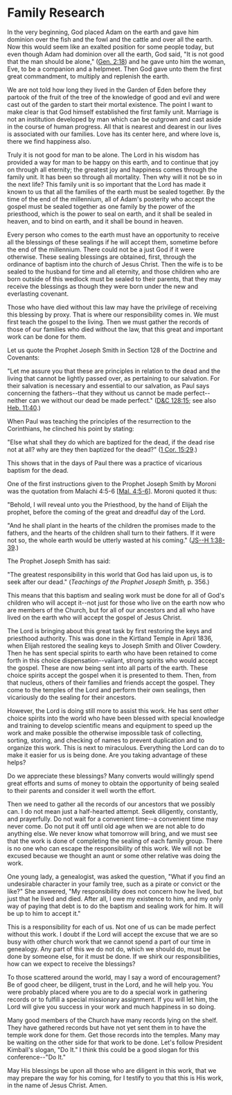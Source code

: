 # Family Research

In the very beginning, God placed Adam on the earth and gave him dominion over
the fish and the fowl and the cattle and over all the earth. Now this would
seem like an exalted position for some people today, but even though Adam had
dominion over all the earth, God said, "It is not good that the man should be
alone," ([Gen. 2:18](https://www.lds.org/scriptures/ot/gen/2.18?lang=eng#17))
and he gave unto him the woman, Eve, to be a companion and a helpmeet. Then
God gave unto them the first great commandment, to multiply and replenish the
earth.

We are not told how long they lived in the Garden of Eden before they partook
of the fruit of the tree of the knowledge of good and evil and were cast out
of the garden to start their mortal existence. The point I want to make clear
is that God himself established the first family unit. Marriage is not an
institution developed by man which can be outgrown and cast aside in the
course of human progress. All that is nearest and dearest in our lives is
associated with our families. Love has its center here, and where love is,
there we find happiness also.

Truly it is not good for man to be alone. The Lord in his wisdom has provided
a way for man to be happy on this earth, and to continue that joy on through
all eternity; the greatest joy and happiness comes through the family unit. It
has been so through all mortality. Then why will it not be so in the next
life? This family unit is so important that the Lord has made it known to us
that all the families of the earth must be sealed together. By the time of the
end of the millennium, all of Adam's posterity who accept the gospel must be
sealed together as one family by the power of the priesthood, which is the
power to seal on earth, and it shall be sealed in heaven, and to bind on
earth, and it shall be bound in heaven.

Every person who comes to the earth must have an opportunity to receive all
the blessings of these sealings if he will accept them, sometime before the
end of the millennium. There could not be a just God if it were otherwise.
These sealing blessings are obtained, first, through the ordinance of baptism
into the church of Jesus Christ. Then the wife is to be sealed to the husband
for time and all eternity, and those children who are born outside of this
wedlock must be sealed to their parents, that they may receive the blessings
as though they were born under the new and everlasting covenant.

Those who have died without this law may have the privilege of receiving this
blessing by proxy. That is where our responsibility comes in. We must first
teach the gospel to the living. Then we must gather the records of those of
our families who died without the law, that this great and important work can
be done for them.

Let us quote the Prophet Joseph Smith in Section 128 of the Doctrine and
Covenants:

"Let me assure you that these are principles in relation to the dead and the
living that cannot be lightly passed over, as pertaining to our salvation. For
their salvation is necessary and essential to our salvation, as Paul says
concerning the fathers--that they without us cannot be made perfect--neither
can we without our dead be made perfect." ([D&amp;C
128:15](https://www.lds.org/scriptures/dc-testament/dc/128.15?lang=eng#14);
see also [Heb.
11:40](https://www.lds.org/scriptures/nt/heb/11.40?lang=eng#39).)

When Paul was teaching the principles of the resurrection to the Corinthians,
he clinched his point by stating:

"Else what shall they do which are baptized for the dead, if the dead rise not
at all? why are they then baptized for the dead?" ([1 Cor.
15:29](https://www.lds.org/scriptures/nt/1-cor/15.29?lang=eng#28).)

This shows that in the days of Paul there was a practice of vicarious baptism
for the dead.

One of the first instructions given to the Prophet Joseph Smith by Moroni was
the quotation from Malachi 4:5-6 [[Mal.
4:5-6](https://www.lds.org/scriptures/ot/mal/4.5-6?lang=eng#4)]. Moroni quoted
it thus:

"Behold, I will reveal unto you the Priesthood, by the hand of Elijah the
prophet, before the coming of the great and dreadful day of the Lord.

"And he shall plant in the hearts of the children the promises made to the
fathers, and the hearts of the children shall turn to their fathers. If it
were not so, the whole earth would be utterly wasted at his coming." ([JS--H
1:38-39](https://www.lds.org/scriptures/pgp/js-h/1.38-39?lang=eng#37).)

The Prophet Joseph Smith has said:

"The greatest responsibility in this world that God has laid upon us, is to
seek after our dead." (_Teachings of the Prophet Joseph Smith,_ p. 356.)

This means that this baptism and sealing work must be done for all of God's
children who will accept it--not just for those who live on the earth now who
are members of the Church, but for all of our ancestors and all who have lived
on the earth who will accept the gospel of Jesus Christ.

The Lord is bringing about this great task by first restoring the keys and
priesthood authority. This was done in the Kirtland Temple in April 1836, when
Elijah restored the sealing keys to Joseph Smith and Oliver Cowdery. Then he
has sent special spirits to earth who have been retained to come forth in this
choice dispensation--valiant, strong spirits who would accept the gospel.
These are now being sent into all parts of the earth. These choice spirits
accept the gospel when it is presented to them. Then, from that nucleus,
others of their families and friends accept the gospel. They come to the
temples of the Lord and perform their own sealings, then vicariously do the
sealing for their ancestors.

However, the Lord is doing still more to assist this work. He has sent other
choice spirits into the world who have been blessed with special knowledge and
training to develop scientific means and equipment to speed up the work and
make possible the otherwise impossible task of collecting, sorting, storing,
and checking of names to prevent duplication and to organize this work. This
is next to miraculous. Everything the Lord can do to make it easier for us is
being done. Are you taking advantage of these helps?

Do we appreciate these blessings? Many converts would willingly spend great
efforts and sums of money to obtain the opportunity of being sealed to their
parents and consider it well worth the effort.

Then we need to gather all the records of our ancestors that we possibly can.
I do not mean just a half-hearted attempt. Seek diligently, constantly, and
prayerfully. Do not wait for a convenient time--a convenient time may never
come. Do not put it off until old age when we are not able to do anything
else. We never know what tomorrow will bring, and we must see that the work is
done of completing the sealing of each family group. There is no one who can
escape the responsibility of this work. We will not be excused because we
thought an aunt or some other relative was doing the work.

One young lady, a genealogist, was asked the question, "What if you find an
undesirable character in your family tree, such as a pirate or convict or the
like?" She answered, "My responsibility does not concern how he lived, but
just that he lived and died. After all, I owe my existence to him, and my only
way of paying that debt is to do the baptism and sealing work for him. It will
be up to him to accept it."

This is a responsibility for each of us. Not one of us can be made perfect
without this work. I doubt if the Lord will accept the excuse that we are so
busy with other church work that we cannot spend a part of our time in
genealogy. Any part of this we do not do, which we should do, must be done by
someone else, for it must be done. If we shirk our responsibilities, how can
we expect to receive the blessings?

To those scattered around the world, may I say a word of encouragement? Be of
good cheer, be diligent, trust in the Lord, and he will help you. You were
probably placed where you are to do a special work in gathering records or to
fulfill a special missionary assignment. If you will let him, the Lord will
give you success in your work and much happiness in so doing.

Many good members of the Church have many records lying on the shelf. They
have gathered records but have not yet sent them in to have the temple work
done for them. Get those records into the temples. Many may be waiting on the
other side for that work to be done. Let's follow President Kimball's slogan,
"Do It." I think this could be a good slogan for this conference--"Do It."

May His blessings be upon all those who are diligent in this work, that we may
prepare the way for his coming, for I testify to you that this is His work, in
the name of Jesus Christ. Amen.

